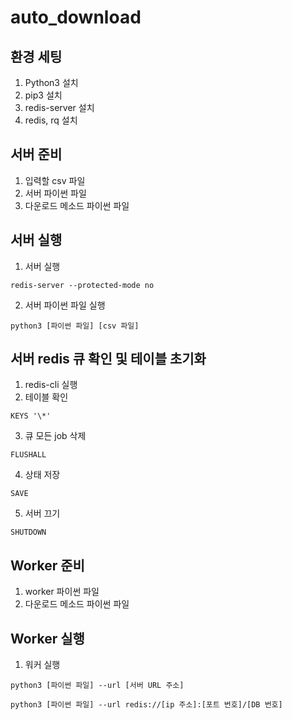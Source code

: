 # auto_download

환경 세팅
-----

1. Python3 설치
2. pip3 설치
3. redis-server 설치
4. redis, rq 설치


서버 준비
-----

1. 입력할 csv 파일
2. 서버 파이썬 파일
3. 다운로드 메소드 파이썬 파일

서버 실행
-----

1. 서버 실행
<pre><code>redis-server --protected-mode no</code></pre>
2. 서버 파이썬 파일 실행
<pre><code>python3 [파이썬 파일] [csv 파일]</code></pre>


서버 redis 큐 확인 및 테이블 초기화
-----

1. redis-cli 실행
2. 테이블 확인
<pre><code>KEYS '\*'</code></pre>
3. 큐 모든 job 삭제
<pre><code>FLUSHALL</code></pre>
4. 상태 저장
<pre><code>SAVE</code></pre>
5. 서버 끄기
<pre><code>SHUTDOWN</code></pre>


Worker 준비
-----

1. worker 파이썬 파일
2. 다운로드 메소드 파이썬 파일

Worker 실행
-----

1. 워커 실행
<pre><code>python3 [파이썬 파일] --url [서버 URL 주소]</code></pre>
<pre><code>python3 [파이썬 파일] --url redis://[ip 주소]:[포트 번호]/[DB 번호]</code></pre>
